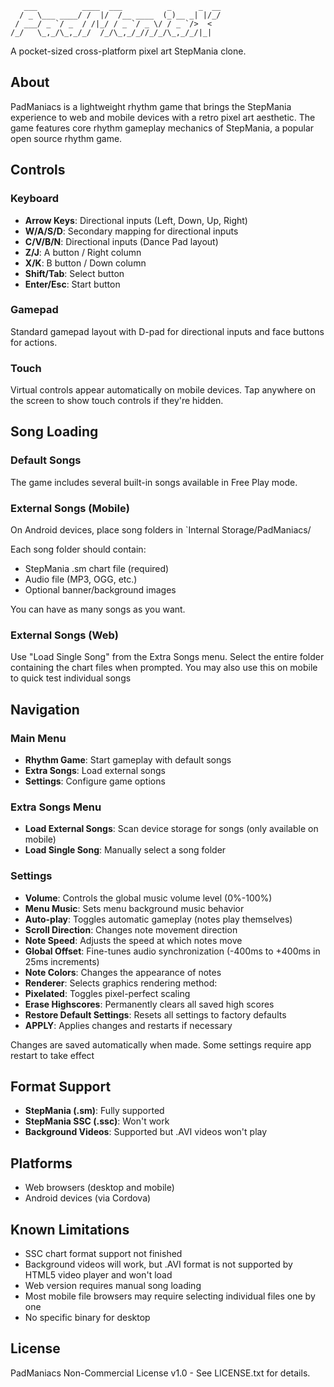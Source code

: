 ```
   ___          ____  ___          _      _  __
  / _ \___ ____/ /  |/  /__ ____  (_)__ _| |/_/
 / ___/ _ `/ _  / /|_/ / _ `/ _ \/ / _ `/>  <
/_/   \_,_/\_,_/_/  /_/\_,_/_//_/_/\_,_/_/|_|

```

A pocket-sized cross-platform pixel art StepMania clone.

## About

PadManiacs is a lightweight rhythm game that brings the StepMania experience to web and mobile devices with a retro pixel art aesthetic. The game features core rhythm gameplay mechanics of StepMania, a popular open source rhythm game.

## Controls

### Keyboard
- **Arrow Keys**: Directional inputs (Left, Down, Up, Right)
- **W/A/S/D**: Secondary mapping for directional inputs
- **C/V/B/N**: Directional inputs (Dance Pad layout)
- **Z/J**: A button / Right column
- **X/K**: B button / Down column
- **Shift/Tab**: Select button
- **Enter/Esc**: Start button

### Gamepad
Standard gamepad layout with D-pad for directional inputs and face buttons for actions.

### Touch
Virtual controls appear automatically on mobile devices. Tap anywhere on the screen to show touch controls if they're hidden.

## Song Loading

### Default Songs
The game includes several built-in songs available in Free Play mode.

### External Songs (Mobile)
On Android devices, place song folders in `Internal Storage/PadManiacs/

Each song folder should contain:
- StepMania .sm chart file (required)
- Audio file (MP3, OGG, etc.)
- Optional banner/background images

You can have as many songs as you want.

### External Songs (Web)
Use "Load Single Song" from the Extra Songs menu. Select the entire folder containing the chart files when prompted. You may also use this on mobile to quick test individual songs

## Navigation

### Main Menu
- **Rhythm Game**: Start gameplay with default songs
- **Extra Songs**: Load external songs
- **Settings**: Configure game options

### Extra Songs Menu
- **Load External Songs**: Scan device storage for songs (only available on mobile)
- **Load Single Song**: Manually select a song folder

### Settings
- **Volume**: Controls the global music volume level (0%-100%)
- **Menu Music**: Sets menu background music behavior
- **Auto-play**: Toggles automatic gameplay (notes play themselves)
- **Scroll Direction**: Changes note movement direction
- **Note Speed**: Adjusts the speed at which notes move
- **Global Offset**: Fine-tunes audio synchronization (-400ms to +400ms in 25ms increments)
- **Note Colors**: Changes the appearance of notes
- **Renderer**: Selects graphics rendering method:
- **Pixelated**: Toggles pixel-perfect scaling
- **Erase Highscores**: Permanently clears all saved high scores
- **Restore Default Settings**: Resets all settings to factory defaults
- **APPLY**: Applies changes and restarts if necessary

Changes are saved automatically when made. Some settings require app restart to take effect

## Format Support

- **StepMania (.sm)**: Fully supported
- **StepMania SSC (.ssc)**: Won't work
- **Background Videos**: Supported but .AVI videos won't play

## Platforms

- Web browsers (desktop and mobile)
- Android devices (via Cordova)

## Known Limitations

- SSC chart format support not finished
- Background videos will work, but .AVI format is not supported by HTML5 video player and won't load
- Web version requires manual song loading
- Most mobile file browsers may require selecting individual files one by one
- No specific binary for desktop

## License

PadManiacs Non-Commercial License v1.0 - See LICENSE.txt for details.

